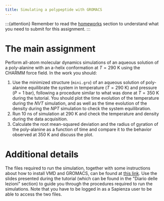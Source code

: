 ```yaml
---
title: Simulating a polypeptide with GROMACS
---
```


:::{attention}
Remember to read the [homeworks](#sec:homeworks) section to understand what you need to submit for this assignment.
:::

# The main assignment

Perform all-atom molecular dynamics simulations of an aqueous solution of a poly-alanine with an a-helix conformation at $T = 290$ K using the CHARMM force field. In the work you should:

1. Use the minimized structure (`mini.gro`) of an aqueous solution of poly-alanine equilibrate the system in temperature ($T = 290$ K) and pressure ($P = 1$ bar), following a procedure similar to what was done at $T = 350$ K during the tutorial. You should plot the time evolution of the temperature during the $NVT$ simulation, and as well as the time evolution of the density during the $NPT$ simulation to check the system equilibration.
2. Run 10 ns of simulation at $290$ K and check the temperature and density during the data acquisition.
3. Calculate the root mean-squared deviation and the radius of gyration of the poly-alanine as a function of time and compare it to the behavior observed at 350 K and discuss the plot.

# Additional details

The files required to run the simulation, together with some instructions about how to install VMD and GROMACS, can be found at [this link](https://elearning.uniroma1.it/pluginfile.php/1413675/mod_label/intro/tutorial_poly-alanine_x_stud.zip). Use the slides presented during the tutorial (which can be found in the "Diario delle lezioni" section) to guide you through the procedures required to run the simulations. Note that you have to be logged in as a Sapienza user to be able to access the two files.
